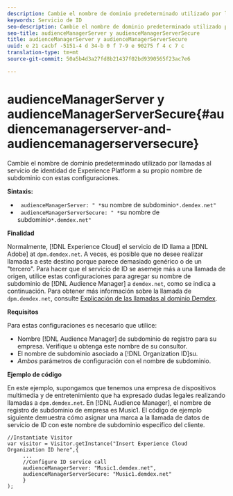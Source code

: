 ```yaml
---
description: Cambie el nombre de dominio predeterminado utilizado por llamadas al servicio de identidad de Experience Platform a su propio nombre de subdominio con estas configuraciones.
keywords: Servicio de ID
seo-description: Cambie el nombre de dominio predeterminado utilizado por llamadas al servicio de identidad de Experience Platform a su propio nombre de subdominio con estas configuraciones.
seo-title: audienceManagerServer y audienceManagerServerSecure
title: audienceManagerServer y audienceManagerServerSecure
uuid: e 21 cacbf -5151-4 d 34-b 0 f 7-9 e 90275 f 4 c 7 c
translation-type: tm+mt
source-git-commit: 50a5b4d3a27fd8b21437f02bd9390565f23ac7e6

---
```



# audienceManagerServer y audienceManagerServerSecure{#audiencemanagerserver-and-audiencemanagerserversecure}

Cambie el nombre de dominio predeterminado utilizado por llamadas al servicio de identidad de Experience Platform a su propio nombre de subdominio con estas configuraciones.

**Sintaxis:**

* ` audienceManagerServer: " *`su nombre de subdominio`*.demdex.net"`
* ` audienceManagerServerSecure: " *`su nombre de subdominio`*.demdex.net"`

**Finalidad**

Normalmente, [!DNL Experience Cloud] el servicio de ID llama a [!DNL Adobe] at `dpm.demdex.net`. A veces, es posible que no desee realizar llamadas a este destino porque parece demasiado genérico o de un &quot;tercero&quot;. Para hacer que el servicio de ID se asemeje más a una llamada de origen, utilice estas configuraciones para agregar su nombre de subdominio de [!DNL Audience Manager] a `demdex.net`, como se indica a continuación. Para obtener más información sobre la llamada de `dpm.demdex.net`, consulte [Explicación de las llamadas al dominio Demdex](https://marketing.adobe.com/resources/help/en_US/aam/demdex-calls.html).

**Requisitos**

Para estas configuraciones es necesario que utilice:

* Nombre [!DNL Audience Manager] de subdominio de registro para su empresa. Verifique u obtenga este nombre de su consultor.
* El nombre de subdominio asociado a [!DNL Organization ID]su.
* *Ambos* parámetros de configuración con el nombre de subdominio.

**Ejemplo de código**

En este ejemplo, supongamos que tenemos una empresa de dispositivos multimedia y de entretenimiento que ha expresado dudas legales realizando llamadas a `dpm.demdex.net`. En [!DNL Audience Manager], el nombre de registro de subdominio de empresa es Music1. El código de ejemplo siguiente demuestra cómo asignar una marca a la llamada de datos de servicio de ID con este nombre de subdominio específico del cliente.

```
//Instantiate Visitor 
var visitor = Visitor.getInstance("Insert Experience Cloud Organization ID here",{ 
     ... 
     //Configure ID service call 
     audienceManagerServer: "Music1.demdex.net", 
     audienceManagerServerSecure: "Music1.demdex.net" 
     } 
);
```

